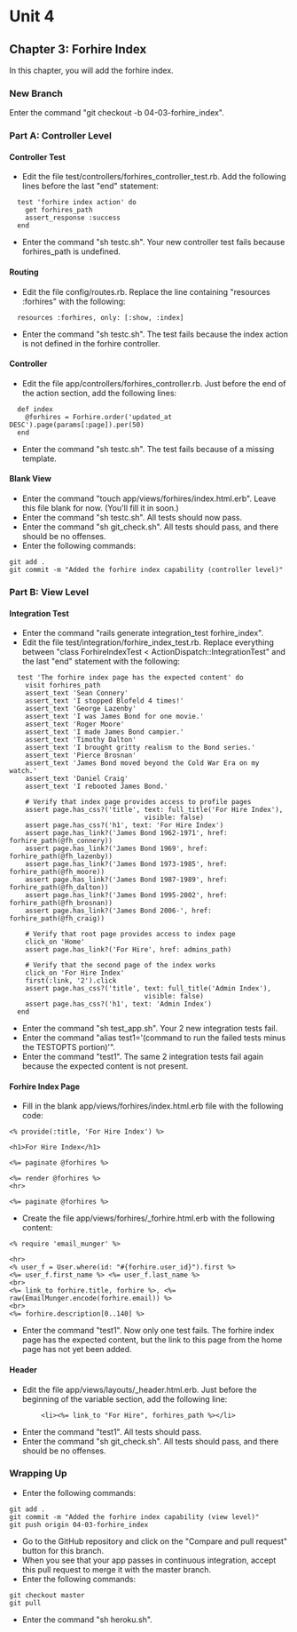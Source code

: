 # Unit 4
## Chapter 3: Forhire Index

In this chapter, you will add the forhire index.

### New Branch
Enter the command "git checkout -b 04-03-forhire_index".

### Part A: Controller Level

#### Controller Test
* Edit the file test/controllers/forhires_controller_test.rb.  Add the following lines before the last "end" statement:
```
  test 'forhire index action' do
    get forhires_path
    assert_response :success
  end
```
* Enter the command "sh testc.sh".  Your new controller test fails because forhires_path is undefined.

#### Routing
* Edit the file config/routes.rb.  Replace the line containing "resources :forhires" with the following:
```
  resources :forhires, only: [:show, :index]
```
* Enter the command "sh testc.sh".  The test fails because the index action is not defined in the forhire controller.

#### Controller
* Edit the file app/controllers/forhires_controller.rb.  Just before the end of the action section, add the following lines:
```
  def index
    @forhires = Forhire.order('updated_at DESC').page(params[:page]).per(50)
  end
```
* Enter the command "sh testc.sh".  The test fails because of a missing template.

#### Blank View
* Enter the command "touch app/views/forhires/index.html.erb".  Leave this file blank for now.  (You'll fill it in soon.)
* Enter the command "sh testc.sh".  All tests should now pass.
* Enter the command "sh git_check.sh".  All tests should pass, and there should be no offenses.
* Enter the following commands:
```
git add .
git commit -m "Added the forhire index capability (controller level)"
```

### Part B: View Level

#### Integration Test
* Enter the command "rails generate integration_test forhire_index".
* Edit the file test/integration/forhire_index_test.rb.  Replace everything between "class ForhireIndexTest < ActionDispatch::IntegrationTest" and the last "end" statement with the following:
```
  test 'The forhire index page has the expected content' do
    visit forhires_path
    assert_text 'Sean Connery'
    assert_text 'I stopped Blofeld 4 times!'
    assert_text 'George Lazenby'
    assert_text 'I was James Bond for one movie.'
    assert_text 'Roger Moore'
    assert_text 'I made James Bond campier.'
    assert_text 'Timothy Dalton'
    assert_text 'I brought gritty realism to the Bond series.'
    assert_text 'Pierce Brosnan'
    assert_text 'James Bond moved beyond the Cold War Era on my watch.'
    assert_text 'Daniel Craig'
    assert_text 'I rebooted James Bond.'

    # Verify that index page provides access to profile pages
    assert page.has_css?('title', text: full_title('For Hire Index'),
                                  visible: false)
    assert page.has_css?('h1', text: 'For Hire Index')
    assert page.has_link?('James Bond 1962-1971', href: forhire_path(@fh_connery))
    assert page.has_link?('James Bond 1969', href: forhire_path(@fh_lazenby))
    assert page.has_link?('James Bond 1973-1985', href: forhire_path(@fh_moore))
    assert page.has_link?('James Bond 1987-1989', href: forhire_path(@fh_dalton))
    assert page.has_link?('James Bond 1995-2002', href: forhire_path(@fh_brosnan))
    assert page.has_link?('James Bond 2006-', href: forhire_path(@fh_craig))
  
    # Verify that root page provides access to index page
    click_on 'Home'
    assert page.has_link?('For Hire', href: admins_path)
  
    # Verify that the second page of the index works
    click_on 'For Hire Index'
    first(:link, '2').click
    assert page.has_css?('title', text: full_title('Admin Index'),
                                  visible: false)
    assert page.has_css?('h1', text: 'Admin Index')
  end
```
* Enter the command "sh test_app.sh".  Your 2 new integration tests fail.
* Enter the command "alias test1='(command to run the failed tests minus the TESTOPTS portion)'".
* Enter the command "test1".  The same 2 integration tests fail again because the expected content is not present.

#### Forhire Index Page
* Fill in the blank app/views/forhires/index.html.erb file with the following code:
```
<% provide(:title, 'For Hire Index') %>

<h1>For Hire Index</h1>

<%= paginate @forhires %>

<%= render @forhires %>
<hr>

<%= paginate @forhires %>
```
* Create the file app/views/forhires/_forhire.html.erb with the following content:
```
<% require 'email_munger' %>

<hr>
<% user_f = User.where(id: "#{forhire.user_id}").first %>
<%= user_f.first_name %> <%= user_f.last_name %>
<br>
<%= link_to forhire.title, forhire %>, <%= raw(EmailMunger.encode(forhire.email)) %>
<br>
<%= forhire.description[0..140] %>
```
* Enter the command "test1".  Now only one test fails.  The forhire index page has the expected content, but the link to this page from the home page has not yet been added.

#### Header
* Edit the file app/views/layouts/_header.html.erb.  Just before the beginning of the variable section, add the following line:
```
        <li><%= link_to "For Hire", forhires_path %></li>
```
* Enter the command "test1".  All tests should pass.
* Enter the command "sh git_check.sh".  All tests should pass, and there should be no offenses.

### Wrapping Up
* Enter the following commands:
```
git add .
git commit -m "Added the forhire index capability (view level)"
git push origin 04-03-forhire_index
```
* Go to the GitHub repository and click on the "Compare and pull request" button for this branch.
* When you see that your app passes in continuous integration, accept this pull request to merge it with the master branch.
* Enter the following commands:
```
git checkout master
git pull
```
* Enter the command "sh heroku.sh".
